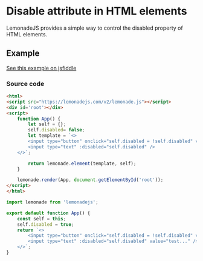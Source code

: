 

Disable attribute in HTML elements
==================================

LemonadeJS provides a simple way to control the disabled property of HTML elements.  
  

Example
-------

  

[See this example on jsfiddle](https://jsfiddle.net/spreadsheet/mh2d6w8f/)

  

### Source code

```html
<html>
<script src="https://lemonadejs.com/v2/lemonade.js"></script>
<div id='root'></div>
<script>
    function App() {
        let self = {};
        self.disabled= false;
        let template = `<>
        <input type="button" onclick="self.disabled = !self.disabled" value="{{!self.disabled?'Disable':'Enabled'}}" />
        <input type="text" :disabled="self.disabled" />
    </>`;

        return lemonade.element(template, self);
    }

    lemonade.render(App, document.getElementById('root'));
</script>
</html>
```

```javascript
import lemonade from 'lemonadejs';

export default function App() {
    const self = this;
    self.disabled = true;
    return `<>
        <input type="button" onclick="self.disabled = !self.disabled" value="{{!self.disabled?'Disable':'Enabled'}}" />
        <input type="text" :disabled="self.disabled" value="test..." />
    </>`;
}
```